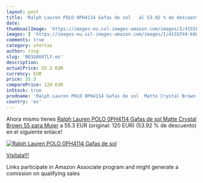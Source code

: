 ```yaml
---
layout: post
title: 'Ralph Lauren POLO 0PH4114 Gafas de sol   al 53.92 % de descuento'
date: 
thumbnailImage: 'https://images-eu.ssl-images-amazon.com/images/I/41SSFX4-k6L._SL200_.jpg'
images: [ 'https://images-eu.ssl-images-amazon.com/images/I/41SSFX4-k6L._SL200_.jpg' ]
comments: true
category: ofertas
author: ring
slug: 'B01GAU4TLY-es'
description:
actualPrice: 55.3 EUR
currency: EUR
price: 55.3
comparePrice: 120 EUR
inStock: true
prodname: 'Ralph Lauren POLO 0PH4114 Gafas de sol  Matte Crystal Brown  55 para Mujer'
country: 'es'
---
```


Ahora mismo tienes [Ralph Lauren POLO 0PH4114 Gafas de sol  Matte Crystal Brown  55 para Mujer](https://www.amazon.es/dp/B01GAU4TLY/?tag=tolees-21) a 55.3 EUR (original: 120 EUR) (53.92 %  de descuento) en el siguiente enlace!

[![Ralph Lauren POLO 0PH4114 Gafas de sol  ](https://images-eu.ssl-images-amazon.com/images/I/41SSFX4-k6L._SL200_.jpg)](https://www.amazon.es/dp/B01GAU4TLY/?tag=tolees-21)

[Visítala!!!](https://www.amazon.es/dp/B01GAU4TLY/?tag=tolees-21)

Links participate in Amazon Associate program and might generate a comission on qualifying sales
